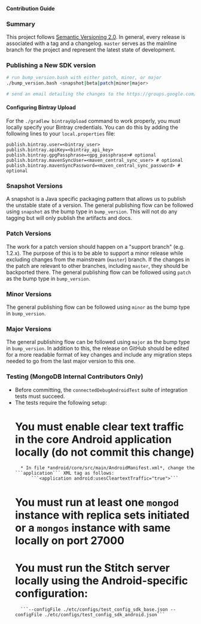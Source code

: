 #### Contribution Guide

### Summary

This project follows [Semantic Versioning 2.0](https://semver.org/). In general, every release is associated with a tag and a changelog. `master` serves as the mainline branch for the project and represent the latest state of development.

### Publishing a New SDK version
```bash
# run bump_version.bash with either patch, minor, or major
./bump_version.bash <snapshot|beta|patch|minor|major>

# send an email detailing the changes to the https://groups.google.com/d/forum/mongodb-stitch-announce mailing list
```

#### Configuring Bintray Upload
For the `./gradlew bintrayUpload` command to work properly, you must locally specify your Bintray credentials. You can do this by adding the following lines to your `local.properties` file:

```
publish.bintray.user=<bintray_user>
publish.bintray.apiKey=<bintray_api_key>
publish.bintray.gpgPassphrase=<gpg_passphrase># optional
publish.bintray.mavenSyncUser=<maven_central_sync_user> # optional
publish.bintray.mavenSyncPassword=<maven_central_sync_password> # optional
```

### Snapshot Versions

A snapshot is a Java specific packaging pattern that allows us to publish the unstable state of a version. The general publishing flow can be followed using `snapshot` as the bump type in `bump_version`. This will not do any tagging but will only publish the artifacts and docs.

### Patch Versions

The work for a patch version should happen on a "support branch" (e.g. 1.2.x). The purpose of this is to be able to support a minor release while excluding changes from the mainstream (`master`) branch. If the changes in the patch are relevant to other branches, including `master`, they should be backported there. The general publishing flow can be followed using `patch` as the bump type in `bump_version`.

### Minor Versions

The general publishing flow can be followed using `minor` as the bump type in `bump_version`.

### Major Versions

The general publishing flow can be followed using `major` as the bump type in `bump_version`. In addition to this, the release on GitHub should be edited for a more readable format of key changes and include any migration steps needed to go from the last major version to this one.

### Testing (MongoDB Internal Contributors Only)

* Before committing, the ```connectedDebugAndroidTest``` suite of integration tests must succeed.
* The tests require the following setup:
    # You must enable clear text traffic in the core Android application locally (**do not commit this change**)
        * In file *android/core/src/main/AndroidManifest.xml*, change the ```application``` XML tag as follows:
            ```<application android:usesCleartextTraffic="true">```
    # You must run at least one ```mongod``` instance with replica sets initiated or a ```mongos``` instance with same locally on port 27000
    # You must run the Stitch server locally using the Android-specific configuration:
        ```--configFile ./etc/configs/test_config_sdk_base.json --configFile ./etc/configs/test_config_sdk_android.json```
